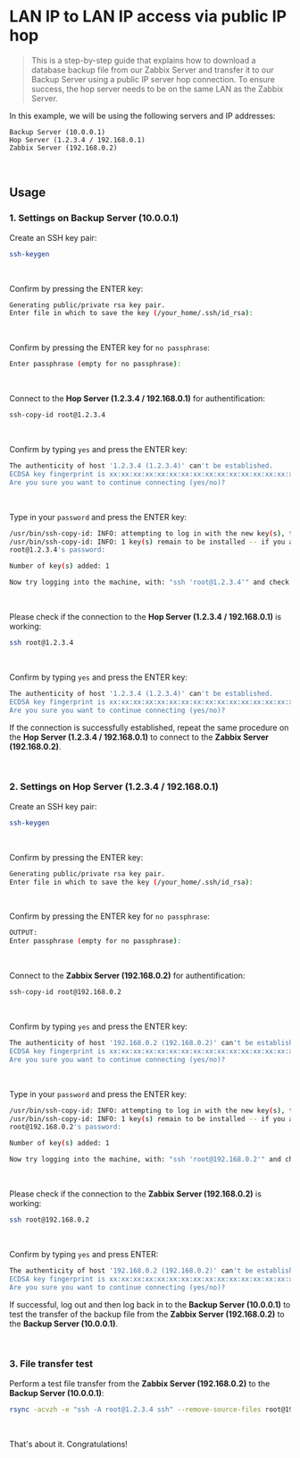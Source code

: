# LAN IP to LAN IP access via public IP hop

> This is a step-by-step guide that explains how to download a database backup file from our Zabbix Server and transfer it to our Backup Server using a public IP server hop connection. To ensure success, the hop server needs to be on the same LAN as the Zabbix Server.

In this example, we will be using the following servers and IP addresses:
```
Backup Server (10.0.0.1)
Hop Server (1.2.3.4 / 192.168.0.1) 
Zabbix Server (192.168.0.2)
```
</br>

## Usage
### 1. Settings on Backup Server (10.0.0.1)

Create an SSH key pair:
```bash
ssh-keygen
```
</br>

Confirm by pressing the ENTER key:
```bash
Generating public/private rsa key pair.
Enter file in which to save the key (/your_home/.ssh/id_rsa):
```
</br>

Confirm by pressing the ENTER key for `no passphrase`:
```bash
Enter passphrase (empty for no passphrase):
```
</br>

Connect to the **Hop Server (1.2.3.4 / 192.168.0.1)** for authentification:
```bash
ssh-copy-id root@1.2.3.4
```
</br>

Confirm by typing `yes` and press the ENTER key:
```bash
The authenticity of host '1.2.3.4 (1.2.3.4)' can't be established.
ECDSA key fingerprint is xx:xx:xx:xx:xx:xx:xx:xx:xx:xx:xx:xx:xx:xx:xx:xx.
Are you sure you want to continue connecting (yes/no)?
```
</br>

Type in your `password` and press the ENTER key:
```bash
/usr/bin/ssh-copy-id: INFO: attempting to log in with the new key(s), to filter out any that are already installed
/usr/bin/ssh-copy-id: INFO: 1 key(s) remain to be installed -- if you are prompted now it is to install the new keys
root@1.2.3.4's password:
```
```bash
Number of key(s) added: 1

Now try logging into the machine, with: "ssh 'root@1.2.3.4'" and check to make sure that only the key(s) you wanted were added.
```
</br>

Please check if the connection to the **Hop Server (1.2.3.4 / 192.168.0.1)** is working:
```bash
ssh root@1.2.3.4
```
</br>

Confirm by typing `yes` and press the ENTER key:
```bash
The authenticity of host '1.2.3.4 (1.2.3.4)' can't be established.
ECDSA key fingerprint is xx:xx:xx:xx:xx:xx:xx:xx:xx:xx:xx:xx:xx:xx:xx:xx.
Are you sure you want to continue connecting (yes/no)?
```
If the connection is successfully established, repeat the same procedure on the **Hop Server (1.2.3.4 / 192.168.0.1)** to connect to the **Zabbix Server (192.168.0.2)**.

</br>

### 2. Settings on Hop Server (1.2.3.4 / 192.168.0.1)

Create an SSH key pair:
```bash
ssh-keygen
```
</br>

Confirm by pressing the ENTER key:
```bash
Generating public/private rsa key pair.
Enter file in which to save the key (/your_home/.ssh/id_rsa):
```
</br>

Confirm by pressing the ENTER key for `no passphrase`:
```bash
OUTPUT:
Enter passphrase (empty for no passphrase):
```
</br>

Connect to the **Zabbix Server (192.168.0.2)** for authentification:
```bash
ssh-copy-id root@192.168.0.2
```
</br>

Confirm by typing `yes` and press the ENTER key:
```bash
The authenticity of host '192.168.0.2 (192.168.0.2)' can't be established.
ECDSA key fingerprint is xx:xx:xx:xx:xx:xx:xx:xx:xx:xx:xx:xx:xx:xx:xx:xx.
Are you sure you want to continue connecting (yes/no)?
```
</br>

Type in your `password` and press the ENTER key:
```bash
/usr/bin/ssh-copy-id: INFO: attempting to log in with the new key(s), to filter out any that are already installed
/usr/bin/ssh-copy-id: INFO: 1 key(s) remain to be installed -- if you are prompted now it is to install the new keys
root@192.168.0.2's password:
```
```bash
Number of key(s) added: 1

Now try logging into the machine, with: "ssh 'root@192.168.0.2'" and check to make sure that only the key(s) you wanted were added.
```
</br>

Please check if the connection to the **Zabbix Server (192.168.0.2)** is working:
```bash
ssh root@192.168.0.2
```
</br>

Confirm by typing `yes` and press ENTER:
```bash
The authenticity of host '192.168.0.2 (192.168.0.2)' can't be established.
ECDSA key fingerprint is xx:xx:xx:xx:xx:xx:xx:xx:xx:xx:xx:xx:xx:xx:xx:xx.
Are you sure you want to continue connecting (yes/no)?
```
If successful, log out and then log back in to the **Backup Server (10.0.0.1)** to test the transfer of the backup file from the **Zabbix Server (192.168.0.2)** to the **Backup Server (10.0.0.1)**.

</br>

### 3. File transfer test

Perform a test file transfer from the **Zabbix Server (192.168.0.2)** to the  **Backup Server (10.0.0.1)**:
```bash
rsync -acvzh -e "ssh -A root@1.2.3.4 ssh" --remove-source-files root@192.168.0.2:/var/lib/xtrabackup/backup/*.tar.gz /zabbix-db-backup
```
</br>

That's about it. Congratulations!